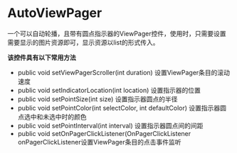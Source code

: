 # AutoViewPager #
一个可以自动轮播，且带有圆点指示器的ViewPager控件，使用时，只需要设置需要显示的图片资源即可，显示资源以list<ImageView>的形式传入。

**该控件具有以下常用方法**

* public void setViewPagerScroller(int duration) 设置ViewPager条目的滚动速度
* public void setIndicatorLocation(int location) 设置指示器的位置
* public void setPointSize(int size) 设置指示器圆点的半径
* public void setPointColor(int selectColor, int defaultColor) 设置指示器圆点选中和未选中时的颜色
* public void setPointInterval(int interval) 设置指示器圆点间的间距
* public void setOnPagerClickListener(OnPagerClickListener onPagerClickListener设置ViewPager条目的点击事件监听
